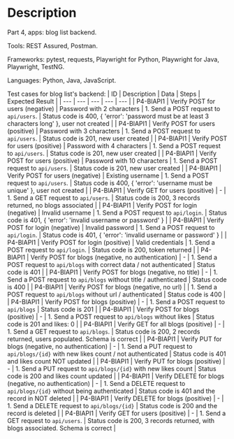 # Description

Part 4, apps: blog list backend.

Tools: REST Assured, Postman.

Frameworks: pytest, requests, Playwright for Python, Playwright for Java, Playwright, TestNG.

Languages: Python, Java, JavaScript.

Test cases for blog list's backend:
| ID | Description | Data | Steps | Expected Result |
| --- | --- | --- | --- | --- |
| P4-BlAPI1 | Verify POST for users (negative) | Password with 2 characters | 1. Send a POST request to `api/users`. | Status code is 400, { 'error': 'password must be at least 3 characters long' }, user not created |
| P4-BlAPI1 | Verify POST for users (positive) | Password with 3 characters | 1. Send a POST request to `api/users`. | Status code is 201, new user created |
| P4-BlAPI1 | Verify POST for users (positive) | Password with 4 characters | 1. Send a POST request to `api/users`. | Status code is 201, new user created |
| P4-BlAPI1 | Verify POST for users (positive) | Password with 10 characters | 1. Send a POST request to `api/users`. | Status code is 201, new user created |
| P4-BlAPI1 | Verify POST for users (negative) | Existing username | 1. Send a POST request to `api/users`. | Status code is 400, { 'error': 'username must be unique' }, user not created |
| P4-BlAPI1 | Verify GET for users (positive) | - | 1. Send a GET request to `api/users`. | Status code is 200, 3 records returned, no blogs associated |
| P4-BlAPI1 | Verify POST for login (negative) | Invalid username | 1. Send a POST request to `api/login`. | Status code is 401, { 'error': 'invalid username or password' } |
| P4-BlAPI1 | Verify POST for login (negative) | Invalid password | 1. Send a POST request to `api/login`. | Status code is 401, { 'error': 'invalid username or password' } |
| P4-BlAPI1 | Verify POST for login (positive) | Valid credentials | 1. Send a POST request to `api/login`. | Status code is 200, token returned |
| P4-BlAPI1 | Verify POST for blogs (negative, no authentication) | - | 1. Send a POST request to `api/blogs` with correct data / not authenticated | Status code is 401 |
| P4-BlAPI1 | Verify POST for blogs (negative, no title) | - | 1. Send a POST request to `api/blogs` without title / authenticated | Status code is 400 |
| P4-BlAPI1 | Verify POST for blogs (negative, no url) |  | 1. Send a POST request to `api/blogs` without url / authenticated | Status code is 400 |
| P4-BlAPI1 | Verify POST for blogs (positive) | - | 1. Send a POST request to `api/blogs` | Status code is 201 |
| P4-BlAPI1 | Verify POST for blogs (positive) | - | 1. Send a POST request to `api/blogs` without likes | Status code is 201 and likes: 0 |
| P4-BlAPI1 | Verify GET for all blogs (positive) | - | 1. Send a GET request to `api/blogs`. | Status code is 200, 2 records returned, users populated. Schema is correct |
| P4-BlAPI1 | Verify PUT for blogs (negative, no authentication) | - | 1. Send a PUT request to `api/blogs/{id}` with new likes count / not authenticated | Status code is 401 and likes count NOT updated |
| P4-BlAPI1 | Verify PUT for blogs (positive) | - | 1. Send a PUT request to `api/blogs/{id}` with new likes count | Status code is 200 and likes count updated |
| P4-BlAPI1 | Verify DELETE for blogs (negative, no authentication) | - | 1. Send a DELETE request to `api/blogs/{id}` without being authenticated | Status code is 401 and the record in NOT deleted |
| P4-BlAPI1 | Verify DELETE for blogs (positive) | - | 1. Send a DELETE request to `api/blogs/{id}` | Status code is 200 and the record is deleted |
| P4-BlAPI1 | Verify GET for users (positive) | - | 1. Send a GET request to `api/users`. | Status code is 200, 3 records returned, with blogs associated. Schema is correct |